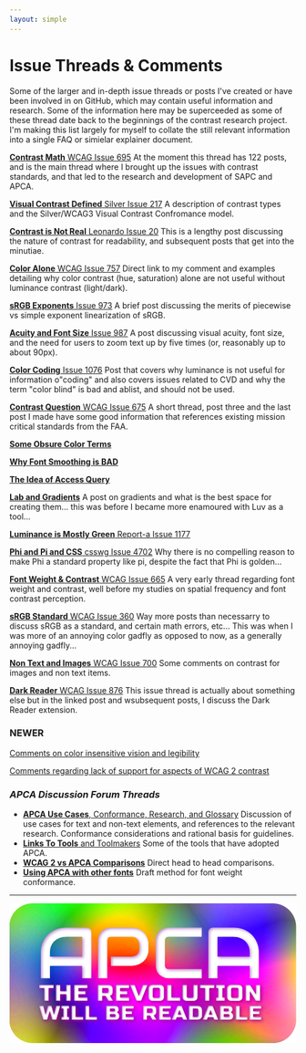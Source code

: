 ```yaml
---
layout: simple
---
```


# Issue Threads & Comments
Some of the larger and in-depth issue threads or posts I've created or have been involved in on GitHub, which may contain useful information and research. Some of the information here may be superceeded as some of these thread date back to the beginnings of the contrast research project. I'm making this list largely for myself to collate the still relevant information into a single FAQ or simielar explainer document.


[**Contrast Math** WCAG Issue 695](https://github.com/w3c/wcag/issues/695) At the moment this thread has 122 posts, and is the main thread where I brought up the issues with contrast standards, and that led to the research and development of SAPC and APCA.

[**Visual Contrast Defined** Silver Issue 217](https://github.com/w3c/silver/issues/217#issuecomment-731870954) A description of contrast types and the Silver/WCAG3 Visual Contrast Confromance model.

[**Contrast is Not Real** Leonardo Issue 20](https://github.com/adobe/leonardo/issues/20#issuecomment-568591471) This is a lengthy post discussing the nature of contrast for readability, and subsequent posts that get into the minutiae. 

[**Color Alone** WCAG Issue 757](https://github.com/w3c/wcag/issues/757#issuecomment-563950238) Direct link to my comment and examples detailing why color contrast (hue, saturation) alone are not useful without luminance contrast (light/dark). 

[**sRGB Exponents** Issue 973](https://github.com/w3c/wcag/issues/973#issuecomment-566407975) A brief post discussing the merits of piecewise vs simple exponent linearization of sRGB.

[**Acuity and Font Size** Issue 987](https://github.com/w3c/wcag/issues/987#issuecomment-567230326) A post discussing visual acuity, font size, and the need for users to zoom text up by five times (or, reasonably up to about 90px).

[**Color Coding** Issue 1076](https://github.com/w3c/wcag/issues/1076#issuecomment-724454334) Post that covers why luminance is not useful for information o"coding" and also covers issues related to CVD and why the term "color blind" is bad and ablist, and should not be used.

[**Contrast Question** WCAG Issue 675](https://github.com/w3c/wcag/issues/675) A short thread, post three and the last post I made have some good information that references existing mission critical standards from the FAA.

[**Some Obsure Color Terms**](https://github.com/casesandberg/react-color/issues/184#issuecomment-509885084) 

[**Why Font Smoothing is BAD**](https://github.com/google/fonts/issues/1170#issuecomment-691405519)

[**The Idea of Access Query**](https://github.com/w3c/silver/issues/72#issuecomment-541386974)

[**Lab and Gradients**](https://github.com/lyft/coloralgorithm/issues/12#issuecomment-533331330) A post on gradients and what is the best space for creating them... this was before I became more enamoured with Luv as a tool...

[**Luminance is Mostly Green** Report-a Issue 1177](https://github.com/cds-snc/report-a-cybercrime/issues/1177#issuecomment-576925985)

[**Phi and Pi and CSS** csswg Issue 4702](https://github.com/w3c/csswg-drafts/issues/4702#issuecomment-734776581) Why there is no compelling reason to make Phi a standard property like pi, despite the fact that Phi is golden...

[**Font Weight & Contrast** WCAG Issue 665](https://github.com/w3c/wcag/issues/665#issuecomment-488983330) A very early thread regarding font weight and contrast, well before my studies on spatial frequency and font contrast perception. 
 
[**sRGB Standard** WCAG Issue 360](https://github.com/w3c/wcag/issues/360#issuecomment-482918892) Way more posts than necessarry to discuss sRGB as a standard, and certain math errors, etc... This was when I was more of an annoying color gadfly as opposed to now, as a generally annoying gadfly...

[**Non Text and Images** WCAG Issue 700](https://github.com/w3c/wcag/issues/700#issuecomment-488564623) Some comments on contrast for images and non text items.

[**Dark Reader** WCAG Issue 876](https://github.com/w3c/wcag/issues/876#issuecomment-536619157) This issue thread is actually about something else but in the linked post and wsubsequent posts, I discuss the Dark Reader extension.

### NEWER

[Comments on color insensitive vision and legibility](https://github.com/w3c/wcag/issues/2033#issuecomment-923580230)

[Comments regarding lack of support for aspects of WCAG 2 contrast](https://github.com/w3c/wcag/issues/1705#issuecomment-1027058976)

### _APCA Discussion Forum Threads_
- [**APCA Use Cases**, Conformance, Research, and Glossary](https://github.com/Myndex/SAPC-APCA/discussions/39#discussion-3757102) Discussion of use cases for text and non-text elements, and references to the relevant research. Conformance considerations and rational basis for guidelines.
- [**Links To Tools** and Toolmakers](https://github.com/Myndex/SAPC-APCA/discussions/51#discussion-3776260) Some of the tools that have adopted APCA.
- [**WCAG 2 vs APCA Comparisons**](https://github.com/Myndex/SAPC-APCA/discussions/30#discussion-3678164) Direct head to head comparisons.
- [**Using APCA with other fonts**](https://github.com/Myndex/SAPC-APCA/discussions/28#discussioncomment-1610289) Draft method for font weight conformance.

<hr>
<img class="centered" width="520" alt="APCA—The Revolution Will Be Readable" src="images/APCAcolor4.png">
<br>
